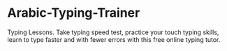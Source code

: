 # Arabic-Typing-Trainer
Typing Lessons. Take typing speed test, practice your touch typing skills, learn to type faster and with fewer errors with this free online typing tutor.
